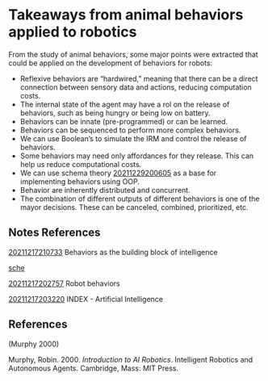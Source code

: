 ---
---
# Takeaways from animal behaviors applied to robotics

From the study of animal behaviors, some major points were extracted
that could be applied on the development of behaviors for robots:

-   Reflexive behaviors are “hardwired,” meaning that there can be a
    direct connection between sensory data and actions, reducing
    computation costs.
-   The internal state of the agent may have a rol on the release of
    behaviors, such as being hungry or being low on battery.
-   Behaviors can be innate (pre-programmed) or can be learned.
-   Behaviors can be sequenced to perform more complex behaviors.
-   We can use Boolean’s to simulate the IRM and control the release of
    behaviors.
-   Some behaviors may need only affordances for they release. This can
    help us reduce computational costs.
-   We can use schema theory [20211229200605](/notes/20211229200605) as a base for
    implementing behaviors using OOP.
-   Behavior are inherently distributed and concurrent.
-   The combination of different outputs of different behaviors is one
    of the mayor decisions. These can be canceled, combined,
    prioritized, etc.

## Notes References

[20211217210733](/notes/20211217210733) Behaviors as the building block of intelligence

[sche](/notes/sche)

[20211217202757](/notes/20211217202757) Robot behaviors

[20211217203220](/notes/20211217203220) INDEX - Artificial Intelligence

## References

(Murphy 2000)

Murphy, Robin. 2000. *Introduction to AI Robotics*. Intelligent Robotics
and Autonomous Agents. Cambridge, Mass: MIT Press.

